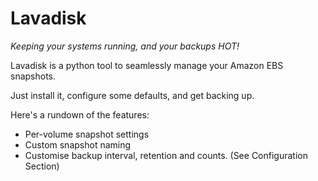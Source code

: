 # Lavadisk #
_Keeping your systems running, and your backups HOT!_

Lavadisk is a python tool to seamlessly manage your Amazon EBS snapshots.

Just install it, configure some defaults, and get backing up.

Here's a rundown of the features:

* Per-volume snapshot settings
* Custom snapshot naming
* Customise backup interval, retention and counts.
(See Configuration Section)
